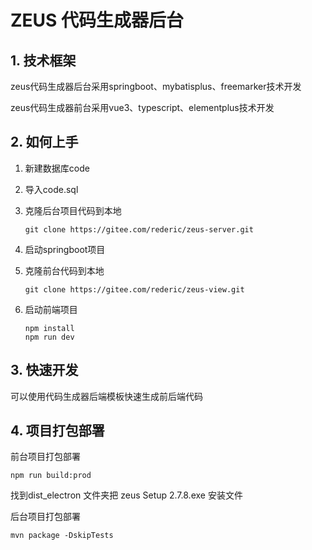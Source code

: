 # ZEUS 代码生成器后台

## 1. 技术框架

zeus代码生成器后台采用springboot、mybatisplus、freemarker技术开发

zeus代码生成器前台采用vue3、typescript、elementplus技术开发

## 2. 如何上手

1. 新建数据库code

2. 导入code.sql

3. 克隆后台项目代码到本地

   ```
   git clone https://gitee.com/rederic/zeus-server.git
   ```

4. 启动springboot项目

5. 克隆前台代码到本地

   ```
   git clone https://gitee.com/rederic/zeus-view.git
   ```

6. 启动前端项目

   ```
   npm install
   npm run dev
   ```

## 3. 快速开发

可以使用代码生成器后端模板快速生成前后端代码

## 4. 项目打包部署

前台项目打包部署

```
npm run build:prod
```

找到dist_electron 文件夹把 zeus Setup 2.7.8.exe 安装文件

后台项目打包部署

```
mvn package -DskipTests
```

